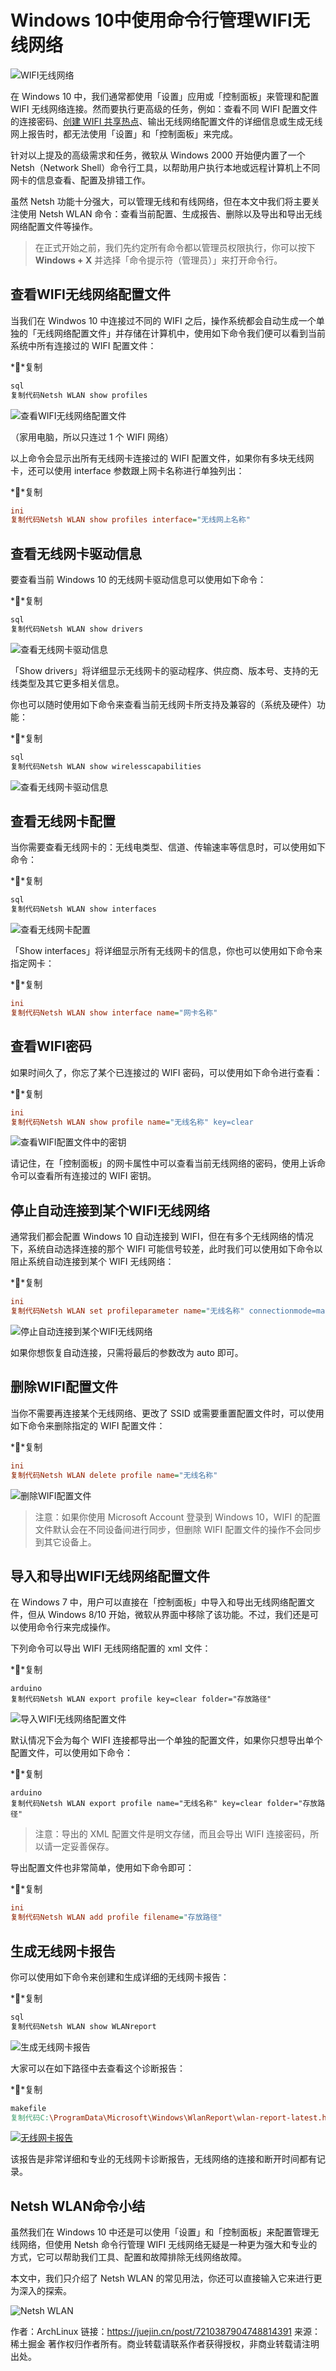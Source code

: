 # Windows 10中使用命令行管理WIFI无线网络

![WIFI无线网络](https://p3-juejin.byteimg.com/tos-cn-i-k3u1fbpfcp/01c24f9c7099414c83d1e6c5f77957ac~tplv-k3u1fbpfcp-zoom-in-crop-mark:1512:0:0:0.awebp)

在 Windows 10 中，我们通常都使用「设置」应用或「控制面板」来管理和配置 WIFI 无线网络连接。然而要执行更高级的任务，例如：查看不同 WIFI 配置文件的连接密码、[创建 WIFI 共享热点](https://link.juejin.cn?target=https%3A%2F%2Fwww.sysgeek.cn%2Fwindows-10-wifi-hotspot%2F)、输出无线网络配置文件的详细信息或生成无线网上报告时，都无法使用「设置」和「控制面板」来完成。

针对以上提及的高级需求和任务，微软从 Windows 2000 开始便内置了一个 Netsh（Network Shell）命令行工具，以帮助用户执行本地或远程计算机上不同网卡的信息查看、配置及排错工作。

虽然 Netsh 功能十分强大，可以管理无线和有线网络，但在本文中我们将主要关注使用 Netsh WLAN 命令：查看当前配置、生成报告、删除以及导出和导出无线网络配置文件等操作。

> 在正式开始之前，我们先约定所有命令都以管理员权限执行，你可以按下 **Windows + X** 并选择「命令提示符（管理员）」来打开命令行。

## 查看WIFI无线网络配置文件

当我们在 Windwos 10 中连接过不同的 WIFI 之后，操作系统都会自动生成一个单独的「无线网络配置文件」并存储在计算机中，使用如下命令我们便可以看到当前系统中所有连接过的 WIFI 配置文件：

**复制

```sql
sql
复制代码Netsh WLAN show profiles
```

![查看WIFI无线网络配置文件](https://p3-juejin.byteimg.com/tos-cn-i-k3u1fbpfcp/0746a9cf4a7c4f5ab09a4793ae533219~tplv-k3u1fbpfcp-zoom-in-crop-mark:1512:0:0:0.awebp)

（家用电脑，所以只连过 1 个 WIFI 网络）

以上命令会显示出所有无线网卡连接过的 WIFI 配置文件，如果你有多块无线网卡，还可以使用 interface 参数跟上网卡名称进行单独列出：

**复制

```ini
ini
复制代码Netsh WLAN show profiles interface="无线网上名称"
```

## 查看无线网卡驱动信息

要查看当前 Windows 10 的无线网卡驱动信息可以使用如下命令：

**复制

```sql
sql
复制代码Netsh WLAN show drivers
```

![查看无线网卡驱动信息](https://p3-juejin.byteimg.com/tos-cn-i-k3u1fbpfcp/33156fbac7f342d0b15b9b7fc0941cb1~tplv-k3u1fbpfcp-zoom-in-crop-mark:1512:0:0:0.awebp)

「Show drivers」将详细显示无线网卡的驱动程序、供应商、版本号、支持的无线类型及其它更多相关信息。

你也可以随时使用如下命令来查看当前无线网卡所支持及兼容的（系统及硬件）功能：

**复制

```sql
sql
复制代码Netsh WLAN show wirelesscapabilities
```

![查看无线网卡驱动信息](https://p3-juejin.byteimg.com/tos-cn-i-k3u1fbpfcp/32b79b7e2af04c9a9658ce0c1344daf5~tplv-k3u1fbpfcp-zoom-in-crop-mark:1512:0:0:0.awebp)

## 查看无线网卡配置

当你需要查看无线网卡的：无线电类型、信道、传输速率等信息时，可以使用如下命令：

**复制

```sql
sql
复制代码Netsh WLAN show interfaces
```

![查看无线网卡配置](https://p3-juejin.byteimg.com/tos-cn-i-k3u1fbpfcp/b954dcd4ac57441ebb3870ac8344ebb1~tplv-k3u1fbpfcp-zoom-in-crop-mark:1512:0:0:0.awebp)

「Show interfaces」将详细显示所有无线网卡的信息，你也可以使用如下命令来指定网卡：

**复制

```ini
ini
复制代码Netsh WLAN show interface name="网卡名称"
```

## 查看WIFI密码

如果时间久了，你忘了某个已连接过的 WIFI 密码，可以使用如下命令进行查看：

**复制

```ini
ini
复制代码Netsh WLAN show profile name="无线名称" key=clear
```

![查看WIFI配置文件中的密钥](https://p3-juejin.byteimg.com/tos-cn-i-k3u1fbpfcp/65179b7bc79e4d73ad10dfc27f30d16c~tplv-k3u1fbpfcp-zoom-in-crop-mark:1512:0:0:0.awebp)

请记住，在「控制面板」的网卡属性中可以查看当前无线网络的密码，使用上诉命令可以查看所有连接过的 WIFI 密钥。

## 停止自动连接到某个WIFI无线网络

通常我们都会配置 Windows 10 自动连接到 WIFI，但在有多个无线网络的情况下，系统自动选择连接的那个 WIFI 可能信号较差，此时我们可以使用如下命令以阻止系统自动连接到某个 WIFI 无线网络：

**复制

```ini
ini
复制代码Netsh WLAN set profileparameter name="无线名称" connectionmode=manual
```

![停止自动连接到某个WIFI无线网络](https://p3-juejin.byteimg.com/tos-cn-i-k3u1fbpfcp/67640ad57fb54f6399fbeb7c9b1391e0~tplv-k3u1fbpfcp-zoom-in-crop-mark:1512:0:0:0.awebp)

如果你想恢复自动连接，只需将最后的参数改为 auto 即可。

## 删除WIFI配置文件

当你不需要再连接某个无线网络、更改了 SSID 或需要重置配置文件时，可以使用如下命令来删除指定的 WIFI 配置文件：

**复制

```ini
ini
复制代码Netsh WLAN delete profile name="无线名称"
```

![删除WIFI配置文件](https://p3-juejin.byteimg.com/tos-cn-i-k3u1fbpfcp/04bd3037f9e847459dd3083a03aca40d~tplv-k3u1fbpfcp-zoom-in-crop-mark:1512:0:0:0.awebp)

> 注意：如果你使用 Microsoft Account 登录到 Windows 10，WIFI 的配置文件默认会在不同设备间进行同步，但删除 WIFI 配置文件的操作不会同步到其它设备上。

## 导入和导出WIFI无线网络配置文件

在 Windows 7 中，用户可以直接在「控制面板」中导入和导出无线网络配置文件，但从 Windows 8/10 开始，微软从界面中移除了该功能。不过，我们还是可以使用命令行来完成操作。

下列命令可以导出 WIFI 无线网络配置的 xml 文件：

**复制

```arduino
arduino
复制代码Netsh WLAN export profile key=clear folder="存放路径"
```

![导入WIFI无线网络配置文件](https://p3-juejin.byteimg.com/tos-cn-i-k3u1fbpfcp/5cda56cf6aca4cd6822d5b75a403f196~tplv-k3u1fbpfcp-zoom-in-crop-mark:1512:0:0:0.awebp)

默认情况下会为每个 WIFI 连接都导出一个单独的配置文件，如果你只想导出单个配置文件，可以使用如下命令：

**复制

```arduino
arduino
复制代码Netsh WLAN export profile name="无线名称" key=clear folder="存放路径"
```

> 注意：导出的 XML 配置文件是明文存储，而且会导出 WIFI 连接密码，所以请一定妥善保存。

导出配置文件也非常简单，使用如下命令即可：

**复制

```ini
ini
复制代码Netsh WLAN add profile filename="存放路径"
```

## 生成无线网卡报告

你可以使用如下命令来创建和生成详细的无线网卡报告：

**复制

```sql
sql
复制代码Netsh WLAN show WLANreport
```

![生成无线网卡报告](https://p3-juejin.byteimg.com/tos-cn-i-k3u1fbpfcp/e1d5a2b77e8a427d870ca15b9acad784~tplv-k3u1fbpfcp-zoom-in-crop-mark:1512:0:0:0.awebp)

大家可以在如下路径中去查看这个诊断报告：

**复制

```makefile
makefile
复制代码C:\ProgramData\Microsoft\Windows\WlanReport\wlan-report-latest.html
```

[![无线网卡报告](https://p3-juejin.byteimg.com/tos-cn-i-k3u1fbpfcp/ce56ca40ca8245aaabc089046ce85818~tplv-k3u1fbpfcp-zoom-in-crop-mark:1512:0:0:0.awebp)](https://link.juejin.cn?target=https%3A%2F%2Fimg.sysgeek.cn%2Fimg%2F201602%2Fc536aae8aa42_137A7%2Fmanage-wireless-networks-using-netsh-wlan-11.jpg)

该报告是非常详细和专业的无线网卡诊断报告，无线网络的连接和断开时间都有记录。

## Netsh WLAN命令小结

虽然我们在 Windows 10 中还是可以使用「设置」和「控制面板」来配置管理无线网络，但使用 Netsh 命令行管理 WIFI 无线网络无疑是一种更为强大和专业的方式，它可以帮助我们工具、配置和故障排除无线网络故障。

本文中，我们只介绍了 Netsh WLAN 的常见用法，你还可以直接输入它来进行更为深入的探索。

![Netsh WLAN](https://p3-juejin.byteimg.com/tos-cn-i-k3u1fbpfcp/9db65383bfd14bff9eb228ba4c9b5055~tplv-k3u1fbpfcp-zoom-in-crop-mark:1512:0:0:0.awebp)

作者：ArchLinux
链接：https://juejin.cn/post/7210387904748814391
来源：稀土掘金
著作权归作者所有。商业转载请联系作者获得授权，非商业转载请注明出处。